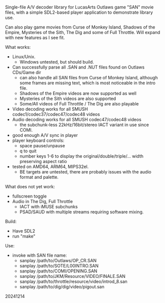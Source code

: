 Single-file A/V decoder library for LucasArts Outlaws game "SAN" movie files,
with a simple SDL2-based player application to demonstrate library use.

Can also play game movies from Curse of Monkey Island, Shadows of the Empire,
Mysteries of the Sith, The Dig and some of Full Throttle.
Will expand with new features as I see fit.

What works:
- Linux/Unix.
  - Windows untested, but should build.
- Can successfully parse all .SAN and .NUT files found on Outlaws CDs/Game dir
  - can also handle all SAN files from Curse of Monkey Island, although some frames are missing text, which is most noticeable in the intro file.
  - Shadows of the Empire videos are now supported as well
  - Mysteries of the Sith videos are also supported
  - Some/All videos of Full Throttle / The Dig are also playable
- Video decoding works for all SMUSH codec1/codec37/codec47/codec48 videos
- Audio decoding works for all SMUSH codec47/codec48 videos
  - the subchunk-less 22kHz/16bit/stereo IACT variant in use since COMI.
- good enough A/V sync in player
- player keyboard controls:
  - space  pause/unpause
  - q  to quit
  - number keys 1-6 to display the original/double/triple/... width preserving aspect ratio
- tested on AMD64, ARM64, MIPS32el.
  - BE targets are untested, there are probably issues with the audio format and palette.

What does not yet work:
- fullscreen toggle
- Audio in The Dig, Full Throttle
  - IACT with iMUSE subchunks
  - PSAD/SAUD with multiple streams requiring software mixing.

Build:
- Have SDL2
- run "make"

Use:
- invoke with SAN file name:
  - sanplay /path/to/Outlaws/OP_CR.SAN
  - sanplay /path/to/SOTE/L00INTRO.SAN
  - sanplay /path/to/COMI/OPENING.SAN
  - sanplay /path/to/JKM/Resource/VIDEO/FINALE.SAN
  - sanplay /path/to/throttle/resource/video/introd_8.san
  - sanplay /path/to/dig/dig/video/pigout.san

20241214

